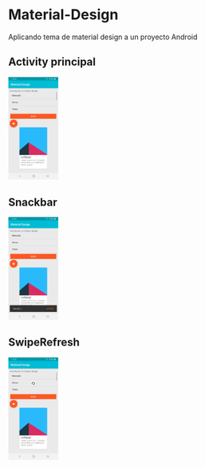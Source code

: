 # Material-Design

Aplicando tema de material design a un proyecto Android

## Activity principal
<img src="screenshots/screenshot.jpg" alt="Screenshot" width="100px"/>

## Snackbar
<img src="screenshots/screenshot_snackbar.jpg" alt="Screenshot Snackbar" width="100px"/>

## SwipeRefresh
<img src="screenshots/screenshot_refresh.jpg" alt="Screenshot Refresh" width="100px"/>